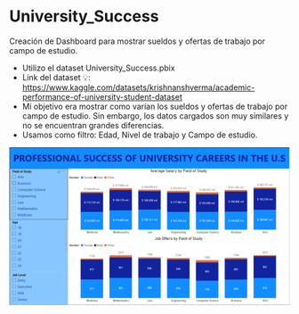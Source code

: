 # University_Success
Creación de Dashboard para mostrar sueldos y ofertas de trabajo por campo de estudio.

- Utilizo el dataset University_Success.pbix
- Link del dataset 💡: https://www.kaggle.com/datasets/krishnanshverma/academic-performance-of-university-student-dataset
- Mi  objetivo era mostrar como varían los sueldos y ofertas de trabajo por campo de estudio. Sin embargo, los datos cargados son muy similares y no se encuentran grandes diferencias.
- Usamos como filtro: Edad, Nivel de trabajo y Campo de estudio.

![Dashboard](/Dashboard.PNG)


